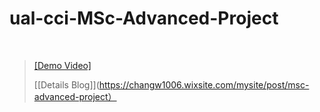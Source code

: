 # ual-cci-MSc-Advanced-Project


<br />

> [[Demo Video]](https://youtu.be/acLCQvLeQIo) 
>
> [[Details Blog]](https://changw1006.wixsite.com/mysite/post/msc-advanced-project） 
